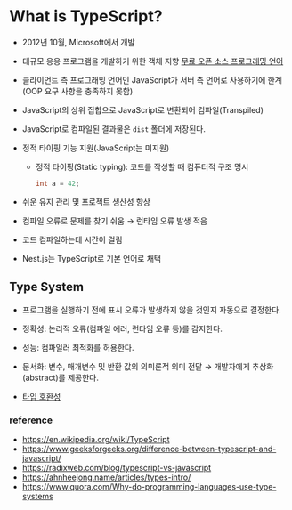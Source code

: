 # What is TypeScript?

- 2012년 10월, Microsoft에서 개발

- 대규모 응용 프로그램을 개발하기 위한 객체 지향 [무료 오픈 소스 프로그래밍 언어](https://github.com/microsoft/TypeScript)

- 클라이언트 측 프로그래밍 언어인 JavaScript가 서버 측 언어로 사용하기에 한계(OOP 요구 사항을 충족하지 못함)

- JavaScript의 상위 집합으로 JavaScript로 변환되어 컴파일(Transpiled)
- JavaScript로 컴파일된 결과물은 `dist` 폴더에 저장된다.

- 정적 타이핑 기능 지원(JavaScript는 미지원)

  - 정적 타이핑(Static typing): 코드를 작성할 때 컴퓨터적 구조 명시
    ```c
    int a = 42;
    ```

- 쉬운 유지 관리 및 프로젝트 생산성 향상

- 컴파일 오류로 문제를 찾기 쉬움 → 런타임 오류 발생 적음

- 코드 컴파일하는데 시간이 걸림

- Nest.js는 TypeScript로 기본 언어로 채택

## Type System

- 프로그램을 실행하기 전에 표시 오류가 발생하지 않을 것인지 자동으로 결정한다.

- 정확성: 논리적 오류(컴파일 에러, 런타임 오류 등)를 감지한다.
- 성능: 컴파일러 최적화를 허용한다.
- 문서화: 변수, 매개변수 및 반환 값의 의미론적 의미 전달 → 개발자에게 추상화(abstract)를 제공한다.
- [타입 호환성](https://toss.tech/article/typescript-type-compatibility)

### reference

- https://en.wikipedia.org/wiki/TypeScript
- https://www.geeksforgeeks.org/difference-between-typescript-and-javascript/
- https://radixweb.com/blog/typescript-vs-javascript
- https://ahnheejong.name/articles/types-intro/
- https://www.quora.com/Why-do-programming-languages-use-type-systems
